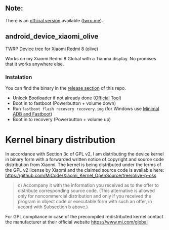 ## Note:
There is an [official version](https://github.com/TeamWin/android_device_xiaomi_olive) available ([twrp.me](https://twrp.me/xiaomi/xiaomiredmi8.html)).

## android_device_xiaomi_olive
TWRP Device tree for Xiaomi Redmi 8 (olive)

Works on my Xiaomi Redmi 8 Global with a Tianma display. No promises that it works anywhere else.


### Instalation
You can find the binary in the [release section](https://github.com/SeproDE/android_device_xiaomi_olive/releases) of this repo.
 
- Unlock Bootloader if not already done ([Official Tool](https://en.miui.com/unlock/))
- Boot in to fastboot (Powerbutton + volume down)
- Run `fastboot flash recovery recovery.img` (for Windows use [Minimal ADB and Fastboot](https://forum.xda-developers.com/showthread.php?t=2317790))
- Boot in to recovery (Powerbutton + volume up)

# Kernel binary distribution
In accordance with Section 3c of GPL v2, I am distributing the device kernel in binary form with a forwarded written notice of copyright and source code distribution from Xiaomi. The kernel is being distributed under the terms of the GPL v2 license by Xiaomi and the claimed source code is available here: https://github.com/MiCode/Xiaomi_Kernel_OpenSource/tree/olive-p-oss

> c) Accompany it with the information you received as to the offer to distribute corresponding source code. (This alternative is allowed only for noncommercial distribution and only if you received the program in object code or executable form with such an offer, in accord with Subsection b above.)

For GPL compliance in case of the precompiled redistributed kernel contact the manufacturer at their official website https://www.mi.com/global